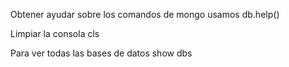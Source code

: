 Obtener ayudar sobre los comandos de mongo usamos
db.help()

Limpiar la consola
cls

Para ver todas las bases de datos
show dbs

